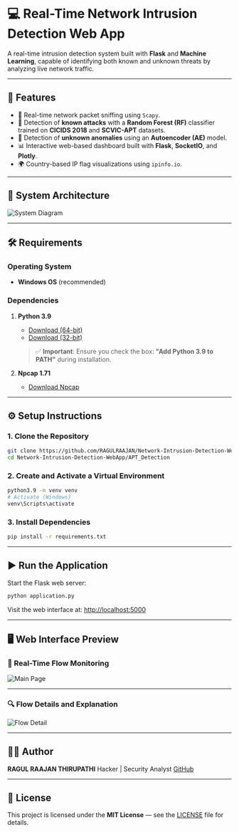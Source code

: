 
# 💻 Real-Time Network Intrusion Detection Web App

A real-time intrusion detection system built with **Flask** and **Machine Learning**, capable of identifying both known and unknown threats by analyzing live network traffic.

---

## 🚀 Features

* 📡 Real-time network packet sniffing using `Scapy`.
* 🔐 Detection of **known attacks** with a **Random Forest (RF)** classifier trained on **CICIDS 2018** and **SCVIC-APT** datasets.
* 🧠 Detection of **unknown anomalies** using an **Autoencoder (AE)** model.
* 📊 Interactive web-based dashboard built with **Flask**, **SocketIO**, and **Plotly**.
* 🌍 Country-based IP flag visualizations using `ipinfo.io`.

---

## 🧠 System Architecture

![System Diagram](https://github.com/HoangNV2001/Real-time-IDS/assets/72451372/78e0b74c-9db6-4bf5-8591-6d7aa8247b22)

---

## 🛠 Requirements

### Operating System

* **Windows OS** (recommended)

### Dependencies

1. **Python 3.9**

   * [Download (64-bit)](https://www.python.org/ftp/python/3.9.13/python-3.9.13-amd64.exe)
   * [Download (32-bit)](https://www.python.org/ftp/python/3.9.13/python-3.9.13.exe)

   > ✅ **Important**: Ensure you check the box: **"Add Python 3.9 to PATH"** during installation.

2. **Npcap 1.71**

   * [Download Npcap](https://npcap.com/dist/npcap-1.71.exe)

---

## ⚙️ Setup Instructions

### 1. Clone the Repository

```bash
git clone https://github.com/RAGULRAAJAN/Network-Intrusion-Detection-WebApp.git
cd Network-Intrusion-Detection-WebApp/APT_Detection
```

### 2. Create and Activate a Virtual Environment

```bash
python3.9 -m venv venv
# Activate (Windows)
venv\Scripts\activate
```

### 3. Install Dependencies

```bash
pip install -r requirements.txt
```

---

## ▶️ Run the Application

Start the Flask web server:

```bash
python application.py
```

Visit the web interface at: [http://localhost:5000](http://localhost:5000)

---

## 🖥️ Web Interface Preview

### 📌 Real-Time Flow Monitoring

![Main Page](https://github.com/user-attachments/assets/a99af514-7534-4b1a-be55-31f026223d1c)

---

### 🔍 Flow Details and Explanation

![Flow Detail](https://github.com/user-attachments/assets/dc0a6e5a-c8ea-4c4c-9642-2ace01dde766)

---

## 👨‍💻 Author

**RAGUL RAAJAN THIRUPATHI**
Hacker | Security Analyst
[GitHub](https://github.com/RAGULRAAJAN)

---

## 📝 License

This project is licensed under the **MIT License** — see the [LICENSE](./LICENSE) file for details.


